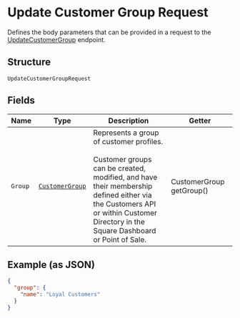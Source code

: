 
# Update Customer Group Request

Defines the body parameters that can be provided in a request to the
[UpdateCustomerGroup](#endpoint-updatecustomergroup) endpoint.

## Structure

`UpdateCustomerGroupRequest`

## Fields

| Name | Type | Description | Getter |
|  --- | --- | --- | --- |
| `Group` | [`CustomerGroup`](/doc/models/customer-group.md) | Represents a group of customer profiles.<br><br>Customer groups can be created, modified, and have their membership defined either via<br>the Customers API or within Customer Directory in the Square Dashboard or Point of Sale. | CustomerGroup getGroup() |

## Example (as JSON)

```json
{
  "group": {
    "name": "Loyal Customers"
  }
}
```

